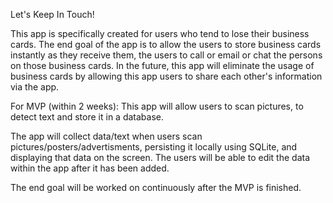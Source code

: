 Let's Keep In Touch!

This app is specifically created for users who tend to lose their business cards. 
The end goal of the app is to allow the users to store business cards instantly as they receive them, the users to call or email or chat the persons on those business cards.
In the future, this app will eliminate the usage of business cards by allowing this app users to share each other's information via the app.

For MVP (within 2 weeks): This app will allow users to scan pictures, to detect text and store it in a database.

The app will collect data/text when users scan pictures/posters/advertisments, persisting it locally using SQLite, and displaying that data on the screen.
The users will be able to edit the data within the app after it has been added. 

The end goal will be worked on continuously after the MVP is finished.

